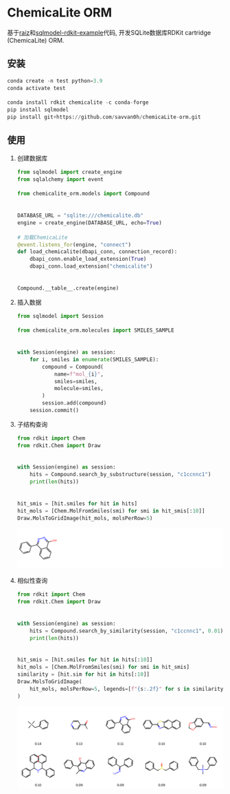 # ChemicaLite ORM

基于[raiz](https://github.com/rvianello/razi)和[sqlmodel-rdkit-example](https://github.com/savvan0h/sqlmodel-rdkit-example)代码, 开发SQLite数据库RDKit cartridge (ChemicaLite) ORM.

## 安装

```python
conda create -n test python=3.9
conda activate test

conda install rdkit chemicalite -c conda-forge
pip install sqlmodel
pip install git+https://github.com/savvan0h/chemicaLite-orm.git
```

## 使用

1. 创建数据库

    ```python
    from sqlmodel import create_engine
    from sqlalchemy import event

    from chemicalite_orm.models import Compound


    DATABASE_URL = "sqlite:///chemicalite.db"
    engine = create_engine(DATABASE_URL, echo=True)

    # 加载ChemicaLite
    @event.listens_for(engine, "connect")
    def load_chemicalite(dbapi_conn, connection_record):
        dbapi_conn.enable_load_extension(True)
        dbapi_conn.load_extension("chemicalite")


    Compound.__table__.create(engine)

    ```

2. 插入数据

    ```python
    from sqlmodel import Session

    from chemicalite_orm.molecules import SMILES_SAMPLE


    with Session(engine) as session:
        for i, smiles in enumerate(SMILES_SAMPLE):
            compound = Compound(
                name=f"mol_{i}",
                smiles=smiles,
                molecule=smiles,
            )
            session.add(compound)
        session.commit()

    ```

3. 子结构查询

    ```python
    from rdkit import Chem
    from rdkit.Chem import Draw


    with Session(engine) as session:
        hits = Compound.search_by_substructure(session, "c1ccnnc1")
        print(len(hits))
        

    hit_smis = [hit.smiles for hit in hits]
    hit_mols = [Chem.MolFromSmiles(smi) for smi in hit_smis[:10]]
    Draw.MolsToGridImage(hit_mols, molsPerRow=5)

    ```

    ![output](./examples/images/1.png)

4. 相似性查询

    ```python
    from rdkit import Chem
    from rdkit.Chem import Draw


    with Session(engine) as session:
        hits = Compound.search_by_similarity(session, "c1ccnnc1", 0.01)
        print(len(hits))


    hit_smis = [hit.smiles for hit in hits[:10]]
    hit_mols = [Chem.MolFromSmiles(smi) for smi in hit_smis]
    similarity = [hit.sim for hit in hits[:10]]
    Draw.MolsToGridImage(
        hit_mols, molsPerRow=5, legends=[f"{s:.2f}" for s in similarity]
    )


    ```

    ![output](./examples/images/2.png)
